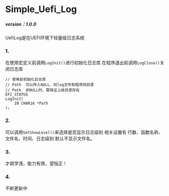 # Simple_Uefi_Log

##### version：1.0.0
UefiLog是在UEFI环境下轻量级日志系统
### 1.
在使用宏定义前调用`LogInit()`进行初始化日志库
在程序退出前调用`LogClose()`关闭日志库
```
// 使用前初始化日志库
// Path  可以传入NULL，则log文件和程序同目录
// Path  非NULL时，需保证上级目录存在
EFI_STATUS
LogInit(
	IN CHAR16 *Path
);
```
### 2.
可以调用`SetShowLevel()`来选择是否显示日志级别
相关设置有 行数、函数名称、文件名、时间、日志级别
默认不显示文件名。

### 3.
才疏学浅，能力有限，望指正！

### 4.
不断更新中






